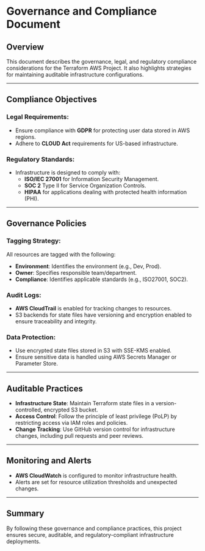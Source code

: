 # Governance and Compliance Document

## Overview
This document describes the governance, legal, and regulatory compliance considerations for the Terraform AWS Project. It also highlights strategies for maintaining auditable infrastructure configurations.

---

## Compliance Objectives
### Legal Requirements:
- Ensure compliance with **GDPR** for protecting user data stored in AWS regions.
- Adhere to **CLOUD Act** requirements for US-based infrastructure.

### Regulatory Standards:
- Infrastructure is designed to comply with:
  - **ISO/IEC 27001** for Information Security Management.
  - **SOC 2** Type II for Service Organization Controls.
  - **HIPAA** for applications dealing with protected health information (PHI).

---

## Governance Policies
### Tagging Strategy:
All resources are tagged with the following:
- **Environment**: Identifies the environment (e.g., Dev, Prod).
- **Owner**: Specifies responsible team/department.
- **Compliance**: Identifies applicable standards (e.g., ISO27001, SOC2).

### Audit Logs:
- **AWS CloudTrail** is enabled for tracking changes to resources.
- S3 backends for state files have versioning and encryption enabled to ensure traceability and integrity.

### Data Protection:
- Use encrypted state files stored in S3 with SSE-KMS enabled.
- Ensure sensitive data is handled using AWS Secrets Manager or Parameter Store.

---

## Auditable Practices
- **Infrastructure State**: Maintain Terraform state files in a version-controlled, encrypted S3 bucket.
- **Access Control**: Follow the principle of least privilege (PoLP) by restricting access via IAM roles and policies.
- **Change Tracking**: Use GitHub version control for infrastructure changes, including pull requests and peer reviews.

---

## Monitoring and Alerts
- **AWS CloudWatch** is configured to monitor infrastructure health.
- Alerts are set for resource utilization thresholds and unexpected changes.

---

## Summary
By following these governance and compliance practices, this project ensures secure, auditable, and regulatory-compliant infrastructure deployments.
